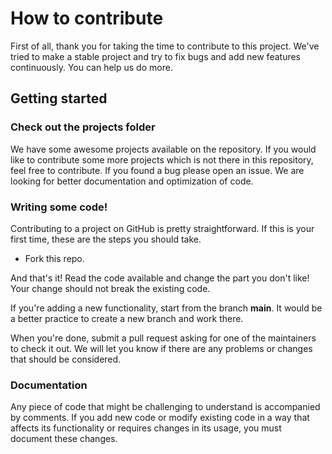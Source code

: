 # How to contribute
First of all, thank you for taking the time to contribute to this project. We've tried to make a stable project and try to fix bugs and add new features continuously. You can help us do more.

## Getting started

### Check out the projects folder

We have some awesome projects available on the repository. 
If you would like to contribute some more projects which is not there in this repository, feel free to contribute. 
If you found a bug please open an issue.
We are looking for better documentation and optimization of code.


### Writing some code!

Contributing to a project on GitHub is pretty straightforward. If this is your first time, these are the steps you should take.

- Fork this repo.

And that's it! Read the code available and change the part you don't like! Your change should not break the existing code.
 
If you're adding a new functionality, start from the branch **main**. It would be a better practice to create a new branch and work there.

When you're done, submit a pull request asking for one of the maintainers to check it out. We will let you know if there are any problems or changes that should be considered.

### Documentation

Any piece of code that might be challenging to understand is accompanied by comments. If you add new code or modify existing code in a way that affects its functionality or requires changes in its usage, you must document these changes.
